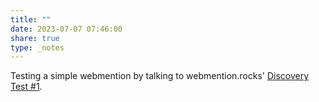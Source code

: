 ```yaml
---
title: ""
date: 2023-07-07 07:46:00
share: true
type: _notes
---
```

Testing a simple webmention by talking to webmention.rocks' [Discovery Test #1](https://webmention.rocks/test/1).
